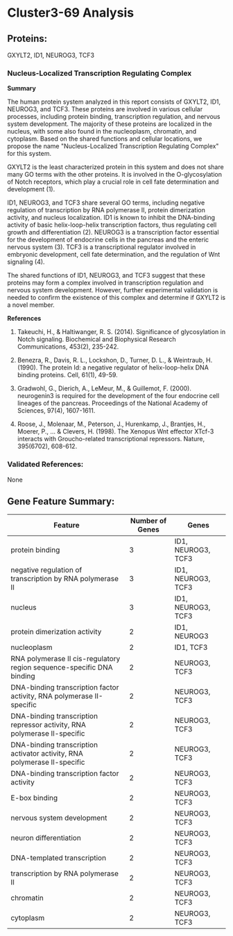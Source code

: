 # Cluster3-69 Analysis

## Proteins: 

GXYLT2, ID1, NEUROG3, TCF3

### Nucleus-Localized Transcription Regulating Complex

**Summary**

The human protein system analyzed in this report consists of GXYLT2, ID1, NEUROG3, and TCF3. These proteins are involved in various cellular processes, including protein binding, transcription regulation, and nervous system development. The majority of these proteins are localized in the nucleus, with some also found in the nucleoplasm, chromatin, and cytoplasm. Based on the shared functions and cellular locations, we propose the name "Nucleus-Localized Transcription Regulating Complex" for this system.

GXYLT2 is the least characterized protein in this system and does not share many GO terms with the other proteins. It is involved in the O-glycosylation of Notch receptors, which play a crucial role in cell fate determination and development (1).

ID1, NEUROG3, and TCF3 share several GO terms, including negative regulation of transcription by RNA polymerase II, protein dimerization activity, and nucleus localization. ID1 is known to inhibit the DNA-binding activity of basic helix-loop-helix transcription factors, thus regulating cell growth and differentiation (2). NEUROG3 is a transcription factor essential for the development of endocrine cells in the pancreas and the enteric nervous system (3). TCF3 is a transcriptional regulator involved in embryonic development, cell fate determination, and the regulation of Wnt signaling (4).

The shared functions of ID1, NEUROG3, and TCF3 suggest that these proteins may form a complex involved in transcription regulation and nervous system development. However, further experimental validation is needed to confirm the existence of this complex and determine if GXYLT2 is a novel member.

**References**

1. Takeuchi, H., & Haltiwanger, R. S. (2014). Significance of glycosylation in Notch signaling. Biochemical and Biophysical Research Communications, 453(2), 235-242.

2. Benezra, R., Davis, R. L., Lockshon, D., Turner, D. L., & Weintraub, H. (1990). The protein Id: a negative regulator of helix-loop-helix DNA binding proteins. Cell, 61(1), 49-59.

3. Gradwohl, G., Dierich, A., LeMeur, M., & Guillemot, F. (2000). neurogenin3 is required for the development of the four endocrine cell lineages of the pancreas. Proceedings of the National Academy of Sciences, 97(4), 1607-1611.

4. Roose, J., Molenaar, M., Peterson, J., Hurenkamp, J., Brantjes, H., Moerer, P., ... & Clevers, H. (1998). The Xenopus Wnt effector XTcf-3 interacts with Groucho-related transcriptional repressors. Nature, 395(6702), 608-612.

### Validated References: 

None





## Gene Feature Summary: 

| Feature | Number of Genes | Genes |
| --- | --- | --- |
| protein binding | 3 | ID1, NEUROG3, TCF3 |
| negative regulation of transcription by RNA polymerase II | 3 | ID1, NEUROG3, TCF3 |
| nucleus | 3 | ID1, NEUROG3, TCF3 |
| protein dimerization activity | 2 | ID1, NEUROG3 |
| nucleoplasm | 2 | ID1, TCF3 |
| RNA polymerase II cis-regulatory region sequence-specific DNA binding | 2 | NEUROG3, TCF3 |
| DNA-binding transcription factor activity, RNA polymerase II-specific | 2 | NEUROG3, TCF3 |
| DNA-binding transcription repressor activity, RNA polymerase II-specific | 2 | NEUROG3, TCF3 |
| DNA-binding transcription activator activity, RNA polymerase II-specific | 2 | NEUROG3, TCF3 |
| DNA-binding transcription factor activity | 2 | NEUROG3, TCF3 |
| E-box binding | 2 | NEUROG3, TCF3 |
| nervous system development | 2 | NEUROG3, TCF3 |
|  neuron differentiation | 2 | NEUROG3, TCF3 |
|  DNA-templated transcription | 2 | NEUROG3, TCF3 |
|  transcription by RNA polymerase II | 2 | NEUROG3, TCF3 |
| chromatin | 2 | NEUROG3, TCF3 |
| cytoplasm | 2 | NEUROG3, TCF3 |

